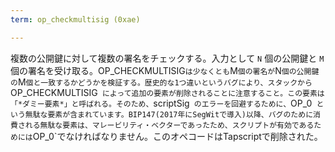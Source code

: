 ```yaml
---
term: op_checkmultisig (0xae)

---
```

複数の公開鍵に対して複数の署名をチェックする。入力として `N` 個の公開鍵と `M` 個の署名を受け取る。OP_CHECKMULTISIG` は少なくとも `M` 個の署名が `N` 個の公開鍵の `M` 個と一致するかどうかを検証する。歴史的な1つ違いというバグにより、スタックから `OP_CHECKMULTISIG` によって追加の要素が削除されることに注意すること。この要素は「*ダミー要素*」と呼ばれる。そのため、`scriptSig` のエラーを回避するために、`OP_0` という無駄な要素が含まれています。BIP147(2017年にSegWitで導入)以降、バグのために消費される無駄な要素は、マレービリティ・ベクターであったため、スクリプトが有効であるためには`OP_0`でなければなりません。このオペコードはTapscriptで削除された。